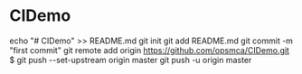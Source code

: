 # CIDemo
echo "# CIDemo" >> README.md
git init
git add README.md
git commit -m "first commit"
git remote add origin https://github.com/opsmca/CIDemo.git
$ git push --set-upstream origin master
git push -u origin master

